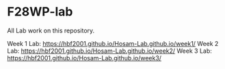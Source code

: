 # F28WP-lab
All Lab work on this repository. 

Week 1 Lab: https://hbf2001.github.io/Hosam-Lab.github.io/week1/
Week 2 Lab: https://hbf2001.github.io/Hosam-Lab.github.io/week2/
Week 3 Lab: https://hbf2001.github.io/Hosam-Lab.github.io/week3/
